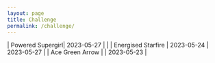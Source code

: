 ```yaml
---
layout: page
title: Challenge
permalink: /challenge/
---
```


| Powered Supergirl| 2023-05-27 | |
| Energised Starfire | 2023-05-24 | 2023-05-27 |
| Ace Green Arrow | | 2023-05-23 |
